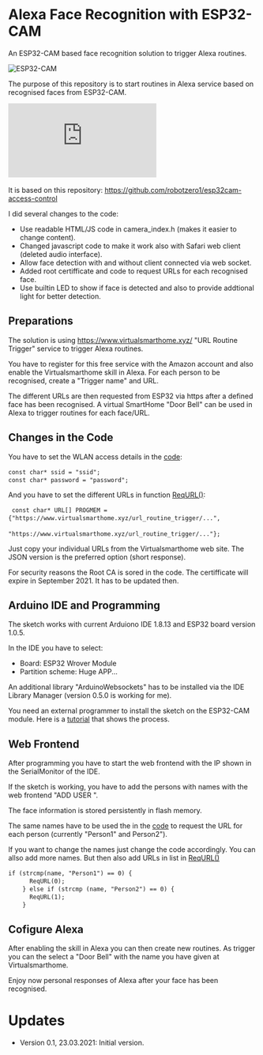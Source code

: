 # Alexa Face Recognition with ESP32-CAM
An ESP32-CAM based face recognition solution to trigger Alexa routines.

![ESP32-CAM]()

The purpose of this repository is to start routines in Alexa service based on recognised faces from ESP32-CAM.

![Web](https://github.com/AK-Homberger/Alexa-Face-Recognition-with-ESP32CAM/blob/main/Alexa%20Face%20Recognition.pgn)

It is based on this repository: https://github.com/robotzero1/esp32cam-access-control

I did several changes to the code:
- Use readable HTML/JS code in camera_index.h (makes it easier to change content).
- Changed javascript code to make it work also with Safari web client (deleted audio interface).
- Allow face detection with and without client connected via web socket.
- Added root certifficate and code to request URLs for each recognised face.
- Use builtin LED to show if face is detected and also to provide addtional light for better detection.

## Preparations
The solution is using https://www.virtualsmarthome.xyz/ "URL Routine Trigger" service to trigger Alexa routines.

You have to register for this free service with the Amazon account and also enable the Virtualsmarthome skill in Alexa.
For each person to be recognised, create a "Trigger name" and URL.

The different URLs are then requested from ESP32 via https after a defined face has been recognised.
A virtual SmartHome "Door Bell" can be used in Alexa to trigger routines for each face/URL.

## Changes in the Code
You have to set the WLAN access details in the [code](https://github.com/AK-Homberger/Alexa-Face-Recognition-with-ESP32CAM/blob/820072e45e19db61a0750780037e1fea23065cbc/AlexaFaceDetectionESP32Cam/AlexaFaceDetectionESP32Cam.ino#L35):
```
const char* ssid = "ssid";
const char* password = "password";
```

And you have to set the different URLs in function [ReqURL()](https://github.com/AK-Homberger/Alexa-Face-Recognition-with-ESP32CAM/blob/820072e45e19db61a0750780037e1fea23065cbc/AlexaFaceDetectionESP32Cam/AlexaFaceDetectionESP32Cam.ino#L250):
```
 const char* URL[] PROGMEM = {"https://www.virtualsmarthome.xyz/url_routine_trigger/...",
                              "https://www.virtualsmarthome.xyz/url_routine_trigger/..."}; 
```
Just copy your individual URLs from the Virtualsmarthome web site. The JSON version is the preferred option (short response).

For security reasons the Root CA is sored in the code. The certifficate will expire in September 2021. It has to be updated then.

## Arduino IDE and Programming
The sketch works with current Arduiono IDE 1.8.13 and ESP32 board version 1.0.5.

In the IDE you have to select:
- Board: ESP32 Wrover Module
- Partition scheme: Huge APP...

An additional library "ArduinoWebsockets" has to be installed via the IDE Library Manager (version 0.5.0 is working for me).

You need an external programmer to install the sketch on the ESP32-CAM module. Here is a [tutorial](https://randomnerdtutorials.com/esp32-cam-video-streaming-face-recognition-arduino-ide/) that shows the process.

## Web Frontend
After programming you have to start the web frontend with the IP shown in the SerialMonitor of the IDE.

If the sketch is working, you have to add the persons with names with the web frontend "ADD USER
".

The face information is stored persistently in flash memory.

The same names have to be used the in the [code](https://github.com/AK-Homberger/Alexa-Face-Recognition-with-ESP32CAM/blob/820072e45e19db61a0750780037e1fea23065cbc/AlexaFaceDetectionESP32Cam/AlexaFaceDetectionESP32Cam.ino#L428) to request the URL for each person (currently "Person1" and Person2").

If you want to change the names just change the code accordingly. You can allso add more names. But then also add URLs in list in [ReqURL()](https://github.com/AK-Homberger/Alexa-Face-Recognition-with-ESP32CAM/blob/820072e45e19db61a0750780037e1fea23065cbc/AlexaFaceDetectionESP32Cam/AlexaFaceDetectionESP32Cam.ino#L250)

```
if (strcmp(name, "Person1") == 0) {
      ReqURL(0);
    } else if (strcmp (name, "Person2") == 0) {
      ReqURL(1);
    }
```

## Cofigure Alexa
After enabling the skill in Alexa you can then create new routines. As trigger you can the select a "Door Bell" with the name you have given at Virtualsmarthome.

Enjoy now personal responses of Alexa after your face has been recognised.

# Updates
- Version 0.1, 23.03.2021: Initial version.
